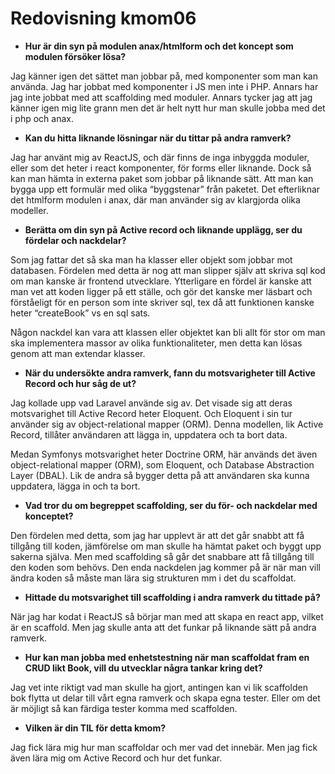 ---
---
Redovisning kmom06
=========================

</strong></p><ul><li><strong>Hur är din syn på modulen </strong><strong>anax/htmlform</strong><strong> och det koncept som modulen försöker lösa?</strong></li></ul><p><span style="font-weight: 400;" data-mce-style="font-weight: 400;">Jag känner igen det sättet man jobbar på, med komponenter som man kan använda. Jag har jobbat med komponenter i JS men inte i PHP. Annars har jag inte jobbat med att scaffolding med moduler. Annars tycker jag att jag känner igen mig lite grann men det är helt nytt hur man skulle jobba med det i php och anax.</span></p><ul><li><strong>Kan du hitta liknande lösningar när du tittar på andra ramverk?</strong></li></ul><p><span style="font-weight: 400;" data-mce-style="font-weight: 400;">Jag har använt mig av ReactJS, och där finns de inga inbyggda moduler, eller som det heter i react komponenter, för forms eller liknande. Dock så kan man hämta in externa paket som jobbar på liknande sätt. Att man kan bygga upp ett formulär med olika “byggstenar” från paketet. Det efterliknar det htmlform modulen i anax, där man använder sig av klargjorda olika modeller.</span></p><ul><li><strong>Berätta om din syn på Active record och liknande upplägg, ser du fördelar och nackdelar?</strong></li></ul><p><span style="font-weight: 400;" data-mce-style="font-weight: 400;">Som jag fattar det så ska man ha klasser eller objekt som jobbar mot databasen. Fördelen med detta är nog att man slipper själv att skriva sql kod om man kanske är frontend utvecklare. Ytterligare en fördel är kanske att man vet att koden ligger på ett ställe, och gör det kanske mer läsbart och förståeligt för en person som inte skriver sql, tex då att funktionen kanske heter “createBook” vs en sql sats.</span></p><p><span style="font-weight: 400;" data-mce-style="font-weight: 400;">Någon nackdel kan vara att klassen eller objektet kan bli allt för stor om man ska implementera massor av olika funktionaliteter, men detta kan lösas genom att man extendar klasser.&nbsp;</span></p><ul><li><strong>När du undersökte andra ramverk, fann du motsvarigheter till Active Record och hur såg de ut?</strong></li></ul><p><span style="font-weight: 400;" data-mce-style="font-weight: 400;">Jag kollade upp vad Laravel använde sig av. Det visade sig att deras motsvarighet till Active Record heter Eloquent. Och Eloquent i sin tur använder sig av object-relational mapper (ORM). Denna modellen, lik Active Record, tillåter användaren att lägga in, uppdatera och ta bort data.</span></p><p><span style="font-weight: 400;" data-mce-style="font-weight: 400;">Medan Symfonys motsvarighet heter Doctrine ORM, här används det även object-relational mapper (ORM), som Eloquent, och Database Abstraction Layer (DBAL). Lik de andra så bygger detta på att användaren ska kunna uppdatera, lägga in och ta bort.</span></p><ul><li><strong>Vad tror du om begreppet scaffolding, ser du för- och nackdelar med konceptet?</strong></li></ul><p><span style="font-weight: 400;" data-mce-style="font-weight: 400;">Den fördelen med detta, som jag har upplevt är att det går snabbt att få tillgång till koden, jämförelse om man skulle ha hämtat paket och byggt upp sakerna själva. Men med scaffolding så går det snabbare att få tillgång till den koden som behövs. Den enda nackdelen jag kommer på är när man vill ändra koden så måste man lära sig strukturen mm i det du scaffoldat.&nbsp;</span></p><ul><li><strong>Hittade du motsvarighet till scaffolding i andra ramverk du tittade på?</strong></li></ul><p><span style="font-weight: 400;" data-mce-style="font-weight: 400;">När jag har kodat i ReactJS så börjar man med att skapa en react app, vilket är en scaffold. Men jag skulle anta att det funkar på liknande sätt på andra ramverk.</span></p><ul><li><strong>Hur kan man jobba med enhetstestning när man scaffoldat fram en CRUD likt Book, vill du utvecklar några tankar kring det?</strong></li></ul><p><span style="font-weight: 400;" data-mce-style="font-weight: 400;">Jag vet inte riktigt vad man skulle ha gjort, antingen kan vi lik scaffolden bok flytta ut delar till vårt egna ramverk och skapa egna tester. Eller om det är möjligt så kan färdiga tester komma med scaffolden.&nbsp;</span></p><ul><li><strong>Vilken är din TIL för detta kmom?</strong></li></ul><p><span style="font-weight: 400;" data-mce-style="font-weight: 400;">Jag fick lära mig hur man scaffoldar och mer vad det innebär. Men jag fick även lära mig om Active Record och hur det funkar.</span></p><p><br><br></p>
